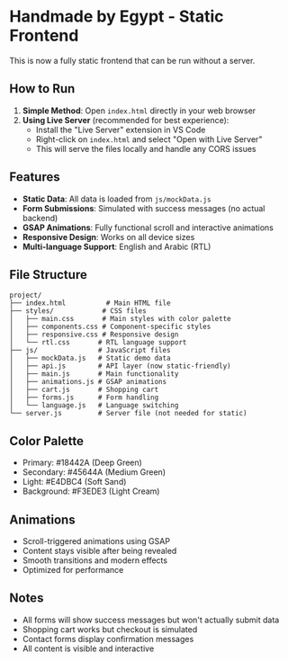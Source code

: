# Handmade by Egypt - Static Frontend

This is now a fully static frontend that can be run without a server.

## How to Run

1. **Simple Method**: Open `index.html` directly in your web browser
2. **Using Live Server** (recommended for best experience):
   - Install the "Live Server" extension in VS Code
   - Right-click on `index.html` and select "Open with Live Server"
   - This will serve the files locally and handle any CORS issues

## Features

- **Static Data**: All data is loaded from `js/mockData.js`
- **Form Submissions**: Simulated with success messages (no actual backend)
- **GSAP Animations**: Fully functional scroll and interactive animations
- **Responsive Design**: Works on all device sizes
- **Multi-language Support**: English and Arabic (RTL)

## File Structure

```
project/
├── index.html          # Main HTML file
├── styles/            # CSS files
│   ├── main.css       # Main styles with color palette
│   ├── components.css # Component-specific styles
│   ├── responsive.css # Responsive design
│   └── rtl.css       # RTL language support
├── js/               # JavaScript files
│   ├── mockData.js   # Static demo data
│   ├── api.js        # API layer (now static-friendly)
│   ├── main.js       # Main functionality
│   ├── animations.js # GSAP animations
│   ├── cart.js       # Shopping cart
│   ├── forms.js      # Form handling
│   └── language.js   # Language switching
└── server.js         # Server file (not needed for static)
```

## Color Palette

- Primary: #18442A (Deep Green)
- Secondary: #45644A (Medium Green)
- Light: #E4DBC4 (Soft Sand)
- Background: #F3EDE3 (Light Cream)

## Animations

- Scroll-triggered animations using GSAP
- Content stays visible after being revealed
- Smooth transitions and modern effects
- Optimized for performance

## Notes

- All forms will show success messages but won't actually submit data
- Shopping cart works but checkout is simulated
- Contact forms display confirmation messages
- All content is visible and interactive
